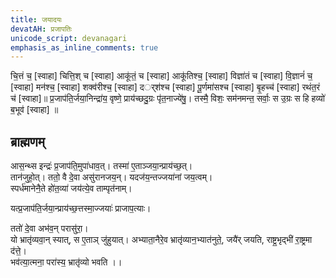 ```yaml
---
title: जयादयः
devatAH: प्रजापतिः
unicode_script: devanagari
emphasis_as_inline_comments: true
---
```


चि॒त्तं च॒ [स्वाहा] चित्ति॒श् च [स्वाहा] आकू॑तं॒ च [स्वाहा]  आकू॑तिश्च॒ [स्वाहा]  विज्ञा॑तं च [स्वाहा]  वि॒ज्ञानं॑ च॒ [स्वाहा]  मन॑श्च॒ [स्वाहा] शक्व॑रीश्च॒ [स्वाहा]  दर््श॑श्च [स्वाहा] पू॒र्णमा॑सश्च [स्वाहा] बृ॒हच्च॑ [स्वाहा]  रथंत॒रं च॑ [स्वाहा]॥
 प्र॒जाप॑ति॒र्जया॒निन्द्रा॑य॒ वृष्णे॒ प्राय॑च्छदु॒ग्रः पृ॑त॒नाज्ये॑षु॒।
तस्मै॒ विशः॒ सम॑नमन्त॒ सर्वाः॒ स उ॒ग्रः स हि हव्यो॑ ब॒भूव॑ [स्वाहा] ॥

## ब्राह्मणम्
आस॒न्थ्स इन्द्रः॑ प्र॒जाप॑ति॒मुपा॑धाव॒त्। तस्मा॑ ए॒ताञ्जया॒न्प्राय॑च्छ॒त्।  
तान॑जुहो॒त्। ततो॒ वै दे॒वा असु॑रानजय॒न्। यदज॑य॒न्तज्जया॑नां जय॒त्वम्।  
स्पर्ध॑मानेनै॒ते हो॑त॒व्या॑ जय॑त्ये॒व ताम्पृत॑नाम्।  

यत्प्र॒जाप॑ति॒र्जया॒न्प्राय॑च्छ॒त्तस्मा॒ज्जयाः॑ प्राजाप॒त्याः।  

ततो॑ दे॒वा अभ॑व॒न् परासु॑रा॒।  
यो भ्रातृ॑व्यवा॒न् स्यात्, स ए॒ताञ् जु॑हुयात्। अभ्याता॒नैरे॒व भ्रातृ॑व्यान॒भ्यात॑नुते॒, जयै॑र् जयति, राष्ट्र॒भृद्भी॑ रा॒ष्ट्रमा द॑त्ते॒।  
भव॑त्या॒त्मना॒ परा॑स्य॒ भ्रातृ॑व्यो भवति ।।